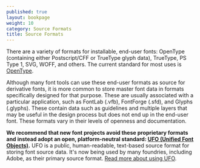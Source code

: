 ```yaml
---
published: true
layout: bookpage
weight: 10
category: Source Formats
title: Source Formats
---
```


There are a variety of formats for installable, end-user fonts: OpenType (containing either Postscript/CFF or TrueType glyph data), TrueType, PS Type 1, SVG, WOFF, and others. The current standard for most uses is [OpenType].

Although many font tools can use these end-user formats as source for derivative fonts, it is more common to store master font data in formats specifically designed for that purpose. These are usually associated with a particular application, such as FontLab (.vfb), FontForge (.sfd), and Glyphs (.glyphs). These contain data such as guidelines and multiple layers that may be useful in the design process but does not end up in the end-user font. These formats vary in their levels of openness and documentation.

**We recommend that new font projects avoid these proprietary formats and instead adopt an open, platform-neutral standard: [UFO (Unified Font Objects)][UFO].** UFO is a public, human-readable, text-based source format for storing font source data. It's now being used by many foundries, including Adobe, as their primary source format. [Read more about using UFO](UFO.html).


[OpenType]: https://en.wikipedia.org/wiki/OpenType
[UFO]: http://unifiedfontobject.org/
